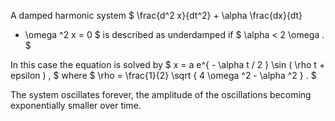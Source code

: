 A damped harmonic system $ \frac{d^2 x}{dt^2} + \alpha \frac{dx}{dt} 
+ \omega ^2 x = 0  $ is described as underdamped if
$ \alpha < 2 \omega . $

In this case the equation is solved by
$ x = a e^{ - \alpha t / 2 } \sin ( \rho t + epsilon ) , $ where
$ \rho = \frac{1}{2} \sqrt { 4 \omega ^2 - \alpha ^2 } . $

The system oscillates forever, the amplitude of the oscillations
becoming exponentially smaller over time.

